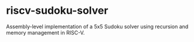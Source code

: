 # riscv-sudoku-solver
Assembly-level implementation of a 5x5 Sudoku solver using recursion and memory management in RISC-V.
